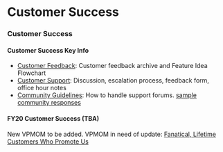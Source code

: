 # Customer Success

### Customer Success

#### Customer Success Key Info

* [Customer Feedback](https://community.mattermost.com/private-core/channels/customer-feedback): Customer feedback archive and Feature Idea Flowchart
* [Customer Support](https://community.mattermost.com/private-core/channels/community): Discussion, escalation process, feedback form, office hour notes
* [Community Guidelines](https://sites.google.com/a/mattermost.com/core-team/community-forum-guidelines?pli=1): How to handle support forums. [sample community responses](https://docs.google.com/document/d/1WcVXpWA5QX1ukBC5vYYTqT5hErGb5bm8F1vHP9oZ21Q/edit)

#### FY20 Customer Success \(TBA\)

New VPMOM to be added. VPMOM in need of update: [Fanatical, Lifetime Customers Who Promote Us](https://docs.google.com/document/d/1Y4pRZEjEop2D42P-Q899R8f4Pg0TJwUBltUFhq7TX_g/edit?ts=5bf740a1#heading=h.ltri8ltmnam9)

### 

